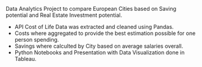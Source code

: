 Data Analytics Project to compare European Cities based on Saving potential and Real Estate Investment potential.
- API Cost of Life Data was extracted and cleaned using Pandas.
- Costs where aggregated to provide the best estimation possible for one person spending.
- Savings where calculted by City based on average salaries overall.
- Python Notebooks and Presentation with Data Visualization done in Tableau. 
